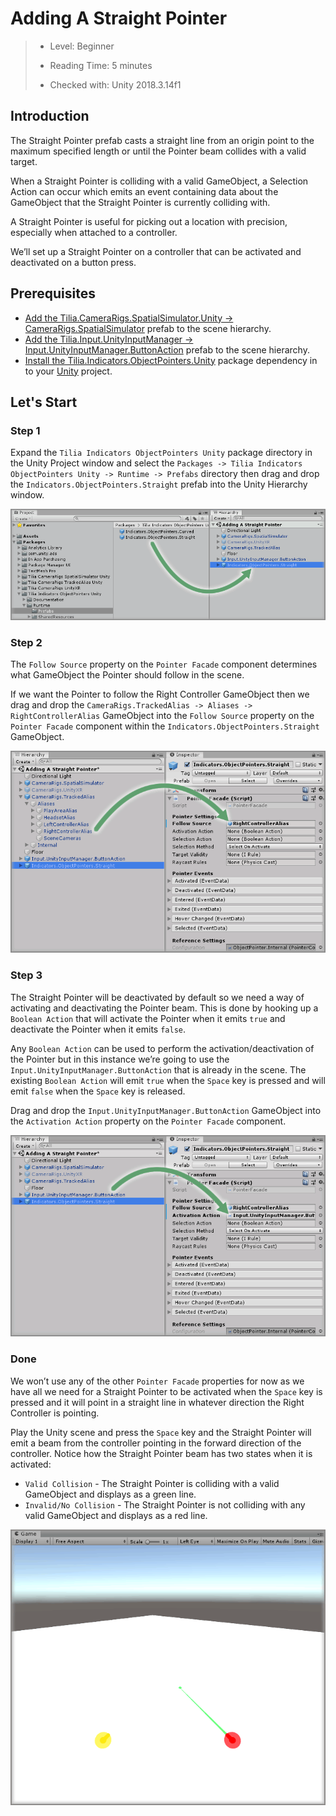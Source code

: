 # Adding A Straight Pointer

> * Level: Beginner
>
> * Reading Time: 5 minutes
>
> * Checked with: Unity 2018.3.14f1

## Introduction

The Straight Pointer prefab casts a straight line from an origin point to the maximum specified length or until the Pointer beam collides with a valid target.

When a Straight Pointer is colliding with a valid GameObject, a Selection Action can occur which emits an event containing data about the GameObject that the Straight Pointer is currently colliding with.

A Straight Pointer is useful for picking out a location with precision, especially when attached to a controller.

We’ll set up a Straight Pointer on a controller that can be activated and deactivated on a button press.

## Prerequisites

* [Add the Tilia.CameraRigs.SpatialSimulator.Unity -> CameraRigs.SpatialSimulator] prefab to the scene hierarchy.
* [Add the Tilia.Input.UnityInputManager -> Input.UnityInputManager.ButtonAction] prefab to the scene hierarchy.
* [Install the Tilia.Indicators.ObjectPointers.Unity] package dependency in to your [Unity] project.

## Let's Start

### Step 1

Expand the `Tilia Indicators ObjectPointers Unity` package directory in the Unity Project window and select the `Packages -> Tilia Indicators ObjectPointers Unity -> Runtime -> Prefabs` directory then drag and drop the `Indicators.ObjectPointers.Straight` prefab into the Unity Hierarchy window.

![Adding Prefab To Scene](assets/images/AddingPrefabToScene.png)

### Step 2

The `Follow Source` property on the `Pointer Facade` component determines what GameObject the Pointer should follow in the scene.

If we want the Pointer to follow the Right Controller GameObject then we drag and drop the `CameraRigs.TrackedAlias -> Aliases -> RightControllerAlias` GameObject into the `Follow Source` property on the `Pointer Facade` component within the `Indicators.ObjectPointers.Straight` GameObject.

![Drag And Drop Right Controller Alias As Pointer Follow Source](assets/images/DragAndDropRightControllerAliasAsPointerFollowSource.png)

### Step 3

The Straight Pointer will be deactivated by default so we need a way of activating and deactivating the Pointer beam. This is done by hooking up a `Boolean Action` that will activate the Pointer when it emits `true` and deactivate the Pointer when it emits `false`.

Any `Boolean Action` can be used to perform the activation/deactivation of the Pointer but in this instance we’re going to use the `Input.UnityInputManager.ButtonAction` that is already in the scene. The existing `Boolean Action` will emit `true` when the `Space` key is pressed and will emit `false` when the `Space` key is released.

Drag and drop the `Input.UnityInputManager.ButtonAction` GameObject into the `Activation Action` property on the `Pointer Facade` component.

![Drag And Drop Boolean Action Onto Activation Action](assets/images/DragAndDropBooleanActionOntoActivationAction.png)

### Done

We won’t use any of the other `Pointer Facade` properties for now as we have all we need for a Straight Pointer to be activated when the `Space` key is pressed and it will point in a straight line in whatever direction the Right Controller is pointing.

Play the Unity scene and press the `Space` key and the Straight Pointer will emit a beam from the controller pointing in the forward direction of the controller. Notice how the Straight Pointer beam has two states when it is activated:

* `Valid Collision` - The Straight Pointer is colliding with a valid GameObject and displays as a green line.
* `Invalid/No Collision` - The Straight Pointer is not colliding with any valid GameObject and displays as a red line.

![Straight Pointer Activated In Scene](assets/images/StraightPointerActivatedInScene.png)

[Add the Tilia.CameraRigs.SpatialSimulator.Unity -> CameraRigs.SpatialSimulator]: https://github.com/ExtendRealityLtd/Tilia.CameraRigs.TrackedAlias.Unity/blob/master/Documentation/HowToGuides/AddingATrackedAlias/README.md
[Add the Tilia.Input.UnityInputManager -> Input.UnityInputManager.ButtonAction]: https://github.com/ExtendRealityLtd/Tilia.Input.UnityInputManager/blob/master/Documentation/HowToGuides/UsingTheUnityButtonAction/README.md
[Install the Tilia.Indicators.ObjectPointers.Unity]: ../Installation/README.md
[Unity]: https://unity3d.com/